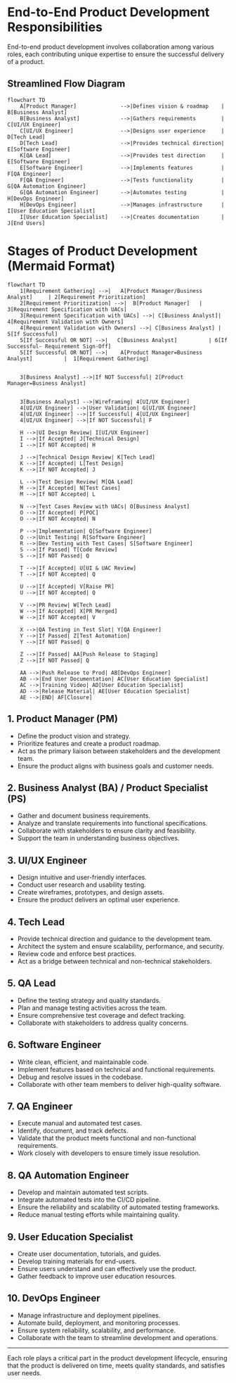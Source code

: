 # End-to-End Product Development Responsibilities

End-to-end product development involves collaboration among various roles, each contributing unique expertise to ensure the successful delivery of a product.

## Streamlined Flow Diagram

```mermaid
flowchart TD
    A[Product Manager]              -->|Defines vision & roadmap    | B[Business Analyst]
    B[Business Analyst]             -->|Gathers requirements        | C[UI/UX Engineer]
    C[UI/UX Engineer]               -->|Designs user experience     | D[Tech Lead]
    D[Tech Lead]                    -->|Provides technical direction| E[Software Engineer]
    K[QA Lead]                      -->|Provides test direction     | E[Software Engineer]
    E[Software Engineer]            -->|Implements features         | F[QA Engineer]
    F[QA Engineer]                  -->|Tests functionality         | G[QA Automation Engineer]
    G[QA Automation Engineer]       -->|Automates testing           | H[DevOps Engineer]
    H[DevOps Engineer]              -->|Manages infrastructure      | I[User Education Specialist]
    I[User Education Specialist]    -->|Creates documentation       | J[End Users]
```

# Stages of Product Development (Mermaid Format)

```mermaid
flowchart TD
    1[Requirement Gathering] -->|   A[Product Manager/Business Analyst]     | 2[Requirement Prioritization]
    2[Requirement Prioritization] -->|  B[Product Manager]   | 3[Requirement Specification with UACs]
    3[Requirement Specification with UACs] -->| C[Business Analyst]| 4[Requirement Validation with Owners]
    4[Requirement Validation with Owners] -->| C[Business Analyst] | 5[If Successful]
    5[If Successful OR NOT] -->|   C[Business Analyst]          | 6[If Successful- Requirement Sign-Off]
    5[If Successful OR NOT] -->|    A[Product Manager=Business Analyst]          |  1[Requirement Gathering]


    3[Business Analyst] -->|If NOT Successful| 2[Product Manager=Business Analyst]


    3[Business Analyst] -->|Wireframing| 4[UI/UX Engineer]
    4[UI/UX Engineer] -->|User Validation| G[UI/UX Engineer]
    4[UI/UX Engineer] -->|If Successful| 4[UI/UX Engineer]
    4[UI/UX Engineer] -->|If NOT Successful| F

    H -->|UI Design Review| I[UI/UX Engineer]
    I -->|If Accepted| J[Technical Design]
    I -->|If NOT Accepted| H

    J -->|Technical Design Review| K[Tech Lead]
    K -->|If Accepted| L[Test Design]
    K -->|If NOT Accepted| J

    L -->|Test Design Review| M[QA Lead]
    M -->|If Accepted| N[Test Cases]
    M -->|If NOT Accepted| L

    N -->|Test Cases Review with UACs| O[Business Analyst]
    O -->|If Accepted| P[POC]
    O -->|If NOT Accepted| N

    P -->|Implementation| Q[Software Engineer]
    Q -->|Unit Testing| R[Software Engineer]
    R -->|Dev Testing with Test Cases| S[Software Engineer]
    S -->|If Passed| T[Code Review]
    S -->|If NOT Passed| Q

    T -->|If Accepted| U[UI & UAC Review]
    T -->|If NOT Accepted| Q

    U -->|If Accepted| V[Raise PR]
    U -->|If NOT Accepted| Q

    V -->|PR Review| W[Tech Lead]
    W -->|If Accepted| X[PR Merged]
    W -->|If NOT Accepted| V

    X -->|QA Testing in Test Slot| Y[QA Engineer]
    Y -->|If Passed| Z[Test Automation]
    Y -->|If NOT Passed| Q

    Z -->|If Passed| AA[Push Release to Staging]
    Z -->|If NOT Passed| Q

    AA -->|Push Release to Prod| AB[DevOps Engineer]
    AB -->|End User Documentation| AC[User Education Specialist]
    AC -->|Training Video| AD[User Education Specialist]
    AD -->|Release Material| AE[User Education Specialist]
    AE -->|END| AF[Closure]
```

## 1. Product Manager (PM)

- Define the product vision and strategy.
- Prioritize features and create a product roadmap.
- Act as the primary liaison between stakeholders and the development team.
- Ensure the product aligns with business goals and customer needs.

## 2. Business Analyst (BA) / Product Specialist (PS)

- Gather and document business requirements.
- Analyze and translate requirements into functional specifications.
- Collaborate with stakeholders to ensure clarity and feasibility.
- Support the team in understanding business objectives.

## 3. UI/UX Engineer

- Design intuitive and user-friendly interfaces.
- Conduct user research and usability testing.
- Create wireframes, prototypes, and design assets.
- Ensure the product delivers an optimal user experience.

## 4. Tech Lead

- Provide technical direction and guidance to the development team.
- Architect the system and ensure scalability, performance, and security.
- Review code and enforce best practices.
- Act as a bridge between technical and non-technical stakeholders.

## 5. QA Lead

- Define the testing strategy and quality standards.
- Plan and manage testing activities across the team.
- Ensure comprehensive test coverage and defect tracking.
- Collaborate with stakeholders to address quality concerns.

## 6. Software Engineer

- Write clean, efficient, and maintainable code.
- Implement features based on technical and functional requirements.
- Debug and resolve issues in the codebase.
- Collaborate with other team members to deliver high-quality software.

## 7. QA Engineer

- Execute manual and automated test cases.
- Identify, document, and track defects.
- Validate that the product meets functional and non-functional requirements.
- Work closely with developers to ensure timely issue resolution.

## 8. QA Automation Engineer

- Develop and maintain automated test scripts.
- Integrate automated tests into the CI/CD pipeline.
- Ensure the reliability and scalability of automated testing frameworks.
- Reduce manual testing efforts while maintaining quality.

## 9. User Education Specialist

- Create user documentation, tutorials, and guides.
- Develop training materials for end-users.
- Ensure users understand and can effectively use the product.
- Gather feedback to improve user education resources.

## 10. DevOps Engineer

- Manage infrastructure and deployment pipelines.
- Automate build, deployment, and monitoring processes.
- Ensure system reliability, scalability, and performance.
- Collaborate with the team to streamline development and operations.

---

Each role plays a critical part in the product development lifecycle, ensuring that the product is delivered on time, meets quality standards, and satisfies user needs.
